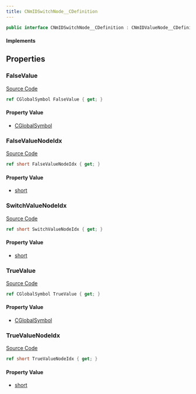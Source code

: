 ```yaml
---
title: CNmIDSwitchNode__CDefinition
---
```


```csharp
public interface CNmIDSwitchNode__CDefinition : CNmIDValueNode__CDefinition, CNmValueNode__CDefinition, CNmGraphNode__CDefinition, ISchemaClass<CNmGraphNode__CDefinition>, ISchemaClass<CNmValueNode__CDefinition>, ISchemaClass<CNmIDValueNode__CDefinition>, ISchemaClass<CNmIDSwitchNode__CDefinition>, ISchemaField, ISchemaClass, INativeHandle
```

#### Implements

## Properties

### FalseValue

[Source Code](https://github.com/swiftly-solution/swiftlys2/blob/beta/managed/src/SwiftlyS2.Generated/Schemas/Interfaces/CNmIDSwitchNode__CDefinition.cs#L22)

```csharp
ref CGlobalSymbol FalseValue { get; }
```

#### Property Value

- [CGlobalSymbol](/docs/api/shared/natives/cglobalsymbol)

### FalseValueNodeIdx

[Source Code](https://github.com/swiftly-solution/swiftlys2/blob/beta/managed/src/SwiftlyS2.Generated/Schemas/Interfaces/CNmIDSwitchNode__CDefinition.cs#L20)

```csharp
ref short FalseValueNodeIdx { get; }
```

#### Property Value

- [short](https://learn.microsoft.com/dotnet/api/system.int16)

### SwitchValueNodeIdx

[Source Code](https://github.com/swiftly-solution/swiftlys2/blob/beta/managed/src/SwiftlyS2.Generated/Schemas/Interfaces/CNmIDSwitchNode__CDefinition.cs#L16)

```csharp
ref short SwitchValueNodeIdx { get; }
```

#### Property Value

- [short](https://learn.microsoft.com/dotnet/api/system.int16)

### TrueValue

[Source Code](https://github.com/swiftly-solution/swiftlys2/blob/beta/managed/src/SwiftlyS2.Generated/Schemas/Interfaces/CNmIDSwitchNode__CDefinition.cs#L24)

```csharp
ref CGlobalSymbol TrueValue { get; }
```

#### Property Value

- [CGlobalSymbol](/docs/api/shared/natives/cglobalsymbol)

### TrueValueNodeIdx

[Source Code](https://github.com/swiftly-solution/swiftlys2/blob/beta/managed/src/SwiftlyS2.Generated/Schemas/Interfaces/CNmIDSwitchNode__CDefinition.cs#L18)

```csharp
ref short TrueValueNodeIdx { get; }
```

#### Property Value

- [short](https://learn.microsoft.com/dotnet/api/system.int16)

